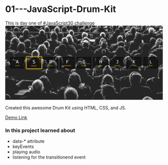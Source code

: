 # 01---JavaScript-Drum-Kit
This is day one of [#JavaScript30 challenge](https://javascript30.com/)
![ScreenShot](screenshot/JS_drumkit_ss.png)

Created this awesome Drum Kit using HTML, CSS, and JS. 

[Demo Link](https://psargar616.github.io/01---JavaScript-Drum-Kit/)

### In this project learned about 
- data-* attribute
-  keyEvents
-  playing audio
-  listening for the transitionend event

